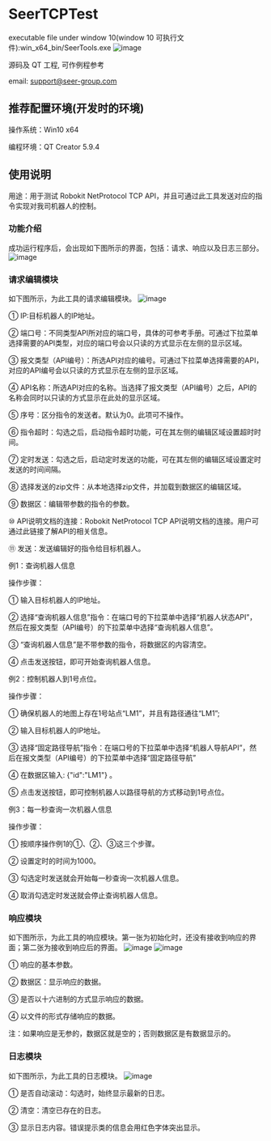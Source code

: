 SeerTCPTest
===

executable file under window 10(window 10 可执行文件):win_x64_bin/SeerTools.exe
![image](https://github.com/seer-robotics/SeerTCPTest/blob/master/Previews/2021-04-21-131046.gif)

源码及 QT 工程, 可作例程参考

email: support@seer-group.com


## 推荐配置环境(开发时的环境)
操作系统：Win10 x64

编程环境：QT Creator 5.9.4

## 使用说明
用途：用于测试 Robokit NetProtocol TCP API，并且可通过此工具发送对应的指令实现对我司机器人的控制。


### 功能介绍
成功运行程序后，会出现如下图所示的界面，包括：请求、响应以及日志三部分。
![image](https://github.com/seer-robotics/SeerTCPTest/blob/master/Previews/20190105141205.png)

### 请求编辑模块
如下图所示，为此工具的请求编辑模块。
![image](https://github.com/seer-robotics/SeerTCPTest/blob/master/Previews/20190105165453.png)

① IP:目标机器人的IP地址。

② 端口号：不同类型API所对应的端口号，具体的可参考手册。可通过下拉菜单选择需要的API类型，对应的端口号会以只读的方式显示在左侧的显示区域。

③ 报文类型（API编号）：所选API对应的编号。可通过下拉菜单选择需要的API，对应的API编号会以只读的方式显示在左侧的显示区域。

④ API名称：所选API对应的名称。当选择了报文类型（API编号）之后，API的名称会同时以只读的方式显示在此处的显示区域。

⑤ 序号：区分指令的发送者。默认为0。此项可不操作。

⑥ 指令超时：勾选之后，启动指令超时功能，可在其左侧的编辑区域设置超时时间。

⑦ 定时发送：勾选之后，启动定时发送的功能，可在其左侧的编辑区域设置定时发送的时间间隔。

⑧ 选择发送的zip文件：从本地选择zip文件，并加载到数据区的编辑区域。

⑨ 数据区：编辑带参数的指令的参数。

⑩ API说明文档的连接：Robokit NetProtocol TCP API说明文档的连接。用户可通过此链接了解API的相关信息。

⑪ 发送：发送编辑好的指令给目标机器人。


例1：查询机器人信息

操作步骤：

① 输入目标机器人的IP地址。

② 选择“查询机器人信息”指令：在端口号的下拉菜单中选择“机器人状态API”，然后在报文类型（API编号）的下拉菜单中选择“查询机器人信息”。

③ “查询机器人信息”是不带参数的指令，将数据区的内容清空。

④ 点击发送按钮，即可开始查询机器人信息。

例2：控制机器人到1号点位。

操作步骤：

① 确保机器人的地图上存在1号站点“LM1”，并且有路径通往“LM1”;

② 输入目标机器人的IP地址。

③ 选择“固定路径导航”指令：在端口号的下拉菜单中选择“机器人导航API”，然后在报文类型（API编号）的下拉菜单中选择“固定路径导航”

④ 在数据区输入: {"id":"LM1"} 。

⑤ 点击发送按钮，即可控制机器人以路径导航的方式移动到1号点位。

例3：每一秒查询一次机器人信息

操作步骤：

① 按顺序操作例1的①、②、③这三个步骤。

② 设置定时的时间为1000。

③ 勾选定时发送就会开始每一秒查询一次机器人信息。

④ 取消勾选定时发送就会停止查询机器人信息。


### 响应模块
如下图所示，为此工具的响应模块。第一张为初始化时，还没有接收到响应的界面；第二张为接收到响应后的界面。
![image](https://github.com/seer-robotics/SeerTCPTest/blob/master/Previews/20190105161530.png)
![image](https://github.com/seer-robotics/SeerTCPTest/blob/master/Previews/20190105170941.png)

① 响应的基本参数。

② 数据区：显示响应的数据。

③ 是否以十六进制的方式显示响应的数据。

④ 以文件的形式存储响应的数据。

注：如果响应是无参的，数据区就是空的；否则数据区是有数据显示的。

### 日志模块
如下图所示，为此工具的日志模块。
![image](https://github.com/seer-robotics/SeerTCPTest/blob/master/Previews/20190105141456.png)

① 是否自动滚动：勾选时，始终显示最新的日志。

② 清空：清空已存在的日志。

③ 显示日志内容。错误提示类的信息会用红色字体突出显示。

